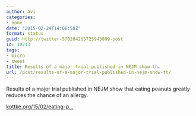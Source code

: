 ```yaml
---
author: Avi
categories:
- none
date: "2015-02-24T14:08:58Z"
format: status
guid: http://twitter-570284265725943809-post
id: 10213
tags:
- micro
- tweet
title: Results of a major trial published in NEJM show th…
url: /post/results-of-a-major-trial-published-in-nejm-show-th/
---
```

Results of a major trial published in NEJM show that eating peanuts greatly reduces the chance of an allergy.

[kottke.org/15/02/eating-p…](http://kottke.org/15/02/eating-peanuts-prevents-peanut-allergies)